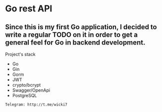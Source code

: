 Go rest API 
===

Since this is my first Go application, I decided to write a regular TODO on it in order to get a general feel for Go in backend development.
---

Project's stack
* Go
* Gin
* Gorm
* JWT
* crypto/bcrypt
* Swagger/OpenApi
* PostgreSQL

`Telegram: http://t.me/wicki7`